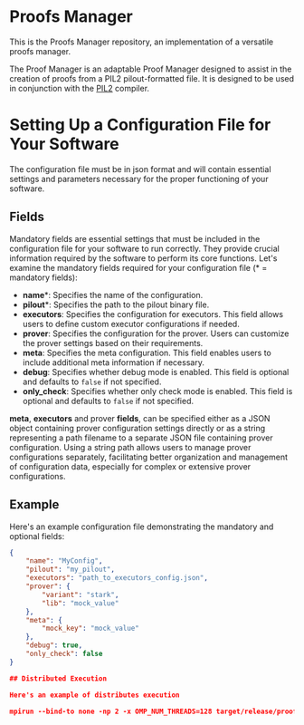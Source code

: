 # Proofs Manager
This is the Proofs Manager repository, an implementation of a versatile proofs manager.

The Proof Manager is an adaptable Proof Manager designed to assist in the creation of proofs from a PIL2 pilout-formatted file. It is designed to be used in conjunction with the [PIL2](https://github.com/0xPolygonHermez/pilcom) compiler.

# Setting Up a Configuration File for Your Software

The configuration file must be in json format and will contain essential settings and parameters necessary for the proper functioning of your software.

## Fields

Mandatory fields are essential settings that must be included in the configuration file for your software to run correctly. They provide crucial information required by the software to perform its core functions. Let's examine the mandatory fields required for your configuration file (* = mandatory fields):

- **name***: Specifies the name of the configuration.
- **pilout***: Specifies the path to the pilout binary file.
- **executors**: Specifies the configuration for executors. This field allows users to define custom executor configurations if needed.
- **prover**: Specifies the configuration for the prover. Users can customize the prover settings based on their requirements.
- **meta**: Specifies the meta configuration. This field enables users to include additional meta information if necessary.
- **debug**: Specifies whether debug mode is enabled. This field is optional and defaults to `false` if not specified.
- **only_check**: Specifies whether only check mode is enabled. This field is optional and defaults to `false` if not specified.

**meta**, **executors** and prover **fields**, can be specified either as a JSON object containing prover configuration settings directly or as a string representing a path filename to a separate JSON file containing prover configuration. Using a string path allows users to manage prover configurations separately, facilitating better organization and management of configuration data, especially for complex or extensive prover configurations.

## Example

Here's an example configuration file demonstrating the mandatory and optional fields:

```json
{
    "name": "MyConfig",
    "pilout": "my_pilout",
    "executors": "path_to_executors_config.json",
    "prover": {
        "variant": "stark",
        "lib": "mock_value"
    },
    "meta": {
        "mock_key": "mock_value"
    },
    "debug": true,
    "only_check": false
}

## Distributed Execution

Here's an example of distributes execution

mpirun --bind-to none -np 2 -x OMP_NUM_THREADS=128 target/release/proofman-cli  prove --witness-lib ../zisk/target/release/libzisk_witness.so --elf ../zisk/emulator/benches/data/my.elf -i ../zisk/emulator/benches/data/input.bin --proving-key ../zisk/build/provingKey -o ./tmp

